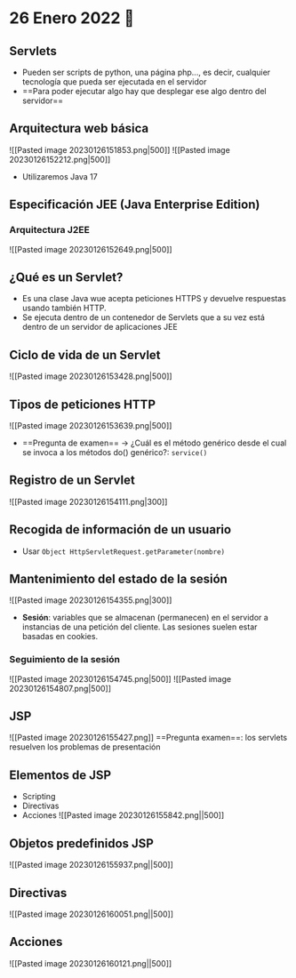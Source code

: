 # 26 Enero 2022 🍿

## Servlets
- Pueden ser scripts de python, una página php..., es decir, cualquier tecnología que pueda ser ejecutada en el servidor
- ==Para poder ejecutar algo hay que desplegar ese algo dentro del servidor==

## Arquitectura web básica 
![[Pasted image 20230126151853.png|500]]
 ![[Pasted image 20230126152212.png|500]]

- Utilizaremos Java 17

## Especificación JEE (Java Enterprise Edition)

### Arquitectura J2EE
![[Pasted image 20230126152649.png|500]]

## ¿Qué es un Servlet?
- Es una clase Java wue acepta peticiones HTTPS y devuelve respuestas usando también HTTP.
- Se ejecuta dentro de un contenedor de Servlets que a su vez está dentro de un servidor de aplicaciones JEE

## Ciclo de vida de un Servlet 
![[Pasted image 20230126153428.png|500]]

## Tipos de peticiones HTTP
![[Pasted image 20230126153639.png|500]]

- ==Pregunta de examen== -> ¿Cuál es el método genérico desde el cual se invoca a los métodos do() genérico?: `service()`

## Registro de un Servlet
![[Pasted image 20230126154111.png|300]]

## Recogida de información de un usuario
- Usar `Object HttpServletRequest.getParameter(nombre)`

## Mantenimiento del estado de la sesión
![[Pasted image 20230126154355.png|300]]
- **Sesión**: variables que se almacenan (permanecen) en el servidor a instancias de una petición del cliente. Las sesiones suelen estar basadas en cookies.

### Seguimiento de la sesión
![[Pasted image 20230126154745.png|500]]
![[Pasted image 20230126154807.png|500]]

## JSP
![[Pasted image 20230126155427.png]]
==Pregunta examen==: los servlets resuelven los problemas de presentación

## Elementos de JSP
- Scripting
- Directivas
- Acciones
![[Pasted image 20230126155842.png||500]]

## Objetos predefinidos JSP
![[Pasted image 20230126155937.png||500]]

## Directivas
![[Pasted image 20230126160051.png||500]]

## Acciones
![[Pasted image 20230126160121.png||500]]